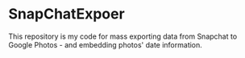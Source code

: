 # SnapChatExpoer
This repository is my code for mass exporting data from Snapchat to Google Photos - and embedding photos' date information.
